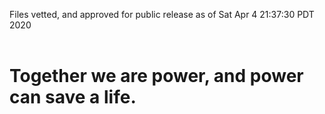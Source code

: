 Files vetted, and approved for public release as of Sat Apr  4 21:37:30 PDT 2020<br><br><h1>Together we are power, and power can save a life.</h1>
